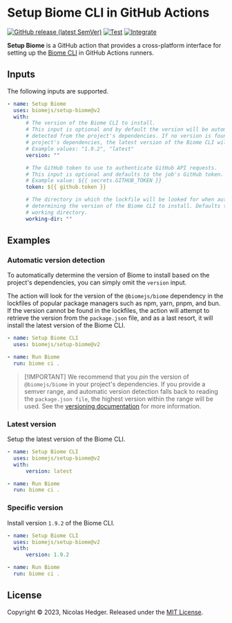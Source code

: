 # Setup Biome CLI in GitHub Actions

[![GitHub release (latest SemVer)](https://img.shields.io/github/v/release/biomejs/setup-biome?label=latest&logo=github)](https://github.com/marketplace/actions/setup-biome)
[![Test](https://github.com/biomejs/setup-biome/actions/workflows/test.yaml/badge.svg)](https://github.com/biomejs/setup-biome/actions/workflows/test.yaml)
[![Integrate](https://github.com/biomejs/setup-biome/actions/workflows/integrate.yaml/badge.svg)](https://github.com/biomejs/setup-biome/actions/workflows/integrate.yaml)

**Setup Biome** is a GitHub action that provides a cross-platform interface for
setting up the [Biome CLI](https://biomejs.dev) in GitHub Actions runners.

## Inputs

The following inputs are supported.

```yaml
- name: Setup Biome
  uses: biomejs/setup-biome@v2
  with:
      # The version of the Biome CLI to install.
      # This input is optional and by default the version will be automatically
      # detected from the project's dependencies. If no version is found in the
      # project's dependencies, the latest version of the Biome CLI will be installed.
      # Example values: "1.9.2", "latest"
      version: ""

      # The GitHub token to use to authenticate GitHub API requests.
      # This input is optional and defaults to the job's GitHub token.
      # Example value: ${{ secrets.GITHUB_TOKEN }}
      token: ${{ github.token }}

      # The directory in which the lockfile will be looked for when automatically
      # determining the version of the Biome CLI to install. Defaults to the current
      # working directory.
      working-dir: ""
```

## Examples

### Automatic version detection

To automatically determine the version of Biome to install based on the
project's dependencies, you can simply omit the `version` input.

The action will look for the version of the `@biomejs/biome` dependency in the
lockfiles of popular package managers such as npm, yarn, pnpm, and bun. If the
version cannot be found in the lockfiles, the action will attempt to retrieve
the version from the `package.json` file, and as a last resort, it will install
the latest version of the Biome CLI.

```yaml
- name: Setup Biome CLI
  uses: biomejs/setup-biome@v2

- name: Run Biome
  run: biome ci .
```

> [!IMPORTANT] We recommend that you _pin_ the version of `@biomejs/biome` in
> your project's dependencies. If you provide a semver range, and automatic
> version detection falls back to reading the `package.json file`, the highest
> version within the range will be used. See the
> [versioning documentation](https://biomejs.dev/internals/versioning/) for more
> information.

### Latest version

Setup the latest version of the Biome CLI.

```yaml
- name: Setup Biome CLI
  uses: biomejs/setup-biome@v2
  with:
      version: latest

- name: Run Biome
  run: biome ci .
```

### Specific version

Install version `1.9.2` of the Biome CLI.

```yaml
- name: Setup Biome CLI
  uses: biomejs/setup-biome@v2
  with:
      version: 1.9.2

- name: Run Biome
  run: biome ci .
```

## License

Copyright © 2023, Nicolas Hedger. Released under the [MIT License](LICENSE.md).
